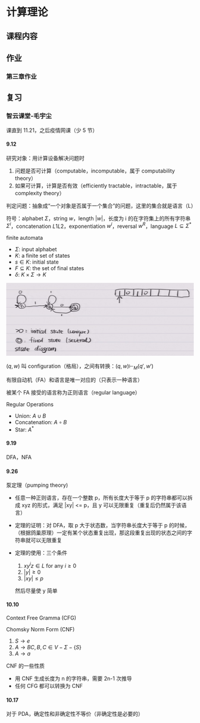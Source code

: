 # 计算理论


## 课程内容
## 作业
### 第三章作业

## 复习
### 智云课堂-毛宇尘
课直到 11.21，之后疫情网课（少 5 节）

#### 9.12
研究对象：用计算设备解决问题时
1. 问题是否可计算（computable，incomputable，属于 computability theory）
2. 如果可计算，计算是否有效（efficiently tractable，intractable，属于 complexity theory）

判定问题：抽象成“一个对象是否属于一个集合”的问题，这里的集合就是语言（L）

符号：alphabet $\Sigma$，string $w$，length $|w|$，长度为 i 的在字符集上的所有字符串 $\Sigma^i$，concatenation $L1L2$，exponentiation $w^i$，reversal $w^R$，language $L\subseteq\Sigma^*$

finite automata
* $\Sigma$: input alphabet
* $K$: a finite set of states
* $s\in K$: initial state
* $F\subseteq K$: the set of final states
* $\delta$: $K\times\Sigma\rightarrow K$

![](../../../img/2023-02-07-10-51-35.png)

$(q,w)$ 叫 configuration（格局），之间有转换：$(q,w)\vdash_M(q',w')$

有限自动机（FA）和语言是唯一对应的（只表示一种语言）

被某个 FA 接受的语言称为正则语言（regular language）

Regular Operations
* Union: $A\cup B$
* Concatenation: $A\circ B$
* Star: $A^*$

#### 9.19
DFA，NFA

#### 9.26
泵定理（pumping theory)
* 任意一种正则语言，存在一个整数 p，所有长度大于等于 p 的字符串都可以拆成 xyz 的形式，满足 |xy| <= p，且 y 可以无限重复（重复后仍然属于该语言）
* 定理的证明：对 DFA，取 p 大于状态数，当字符串长度大于等于 p 的时候，（根据鸽巢原理）一定有某个状态重复出现，那这段重复出现的状态之间的字符串就可以无限重复
* 定理的使用：三个条件
    1. $xy^iz\in L$ for any $i\geq 0$
    2. $|y|\ge 0$
    3. $|xy|\leq p$
    
    然后尽量使 y 简单

#### 10.10
Context Free Gramma (CFG)

Chomsky Norm Form (CNF)
1. $S\rightarrow e$
2. $A\rightarrow BC, B,C\in V-\Sigma-\{S\}$
3. $A\rightarrow a$

CNF 的一些性质
* 用 CNF 生成长度为 n 的字符串，需要 2n-1 次推导
* 任何 CFG 都可以转换为 CNF

#### 10.17
对于 PDA，确定性和非确定性不等价（非确定性是必要的）
